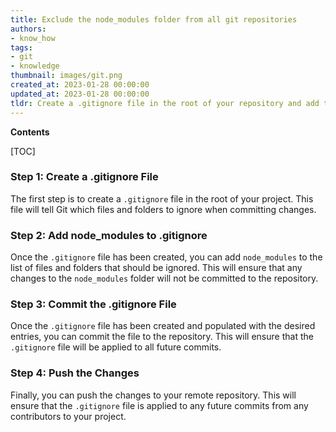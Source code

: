 ```yaml
---
title: Exclude the node_modules folder from all git repositories
authors:
- know_how
tags:
- git
- knowledge
thumbnail: images/git.png
created_at: 2023-01-28 00:00:00
updated_at: 2023-01-28 00:00:00
tldr: Create a .gitignore file in the root of your repository and add the line `node\_modules/` to ignore the node\_modules folder everywhere.
---
```


**Contents**

[TOC]

### Step 1: Create a .gitignore File

The first step is to create a `.gitignore` file in the root of your project. This file will tell Git which files and folders to ignore when committing changes.

### Step 2: Add node_modules to .gitignore

Once the `.gitignore` file has been created, you can add `node_modules` to the list of files and folders that should be ignored. This will ensure that any changes to the `node_modules` folder will not be committed to the repository.

### Step 3: Commit the .gitignore File

Once the `.gitignore` file has been created and populated with the desired entries, you can commit the file to the repository. This will ensure that the `.gitignore` file will be applied to all future commits.

### Step 4: Push the Changes

Finally, you can push the changes to your remote repository. This will ensure that the `.gitignore` file is applied to any future commits from any contributors to your project.
